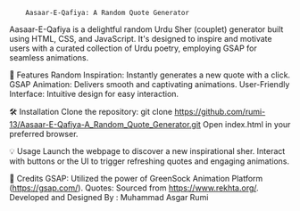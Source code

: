         Aasaar-E-Qafiya: A Random Quote Generator
Aasaar-E-Qafiya is a delightful random Urdu Sher (couplet) generator built using HTML, CSS, and JavaScript. It's designed to inspire and motivate users with a curated collection of Urdu poetry, employing GSAP for seamless animations.

🚀  Features
Random Inspiration: Instantly generates a new quote with a click.
GSAP Animation: Delivers smooth and captivating animations.
User-Friendly Interface: Intuitive design for easy interaction.

🛠️ Installation
Clone the repository: git clone https://github.com/rumi-13/Aasaar-E-Qafiya-A_Random_Quote_Generator.git
Open index.html in your preferred browser.

💡 Usage
Launch the webpage to discover a new inspirational sher.
Interact with buttons or the UI to trigger refreshing quotes and engaging animations.

🙌 Credits
GSAP: Utilized the power of GreenSock Animation Platform (https://gsap.com/).
Quotes: Sourced from https://www.rekhta.org/.
Developed and Designed By : Muhammad Asgar Rumi

